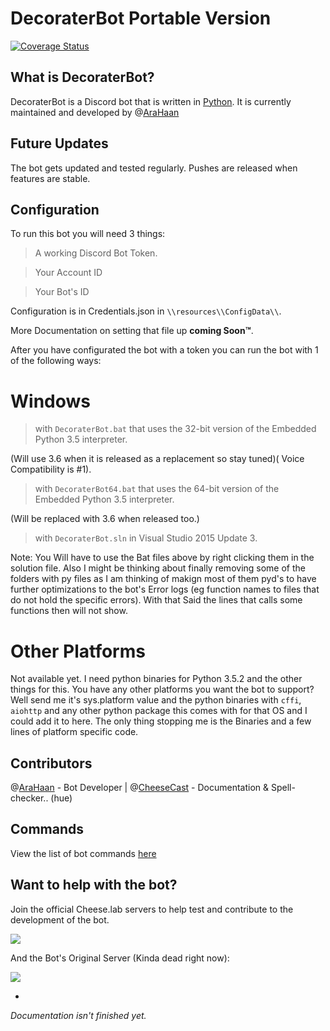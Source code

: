 # DecoraterBot Portable Version

[![Coverage Status](https://coveralls.io/repos/github/Cheeselab/DecoraterBot/badge.svg)](https://coveralls.io/github/Cheeselab/DecoraterBot)


## What is DecoraterBot?

DecoraterBot is a Discord bot that is written in [Python](https://www.python.org/). It is currently maintained and developed by @[AraHaan](https://github.com/AraHaan)

## Future Updates

The bot gets updated and tested regularly. Pushes are released when features are stable.

## Configuration

To run this bot you will need 3 things:

> A working Discord Bot Token. 

> Your Account ID

> Your Bot's ID

Configuration is in Credentials.json in ``\\resources\\ConfigData\\``.

More Documentation on setting that file up **coming Soon™**.

After you have configurated the bot with a token you can run the bot with 1 of the following ways:

# Windows

> with ``DecoraterBot.bat`` that uses the 32-bit version of the Embedded Python 3.5 interpreter.

(Will use 3.6 when it is released as a replacement so stay tuned)( Voice Compatibility is #1).
> with ``DecoraterBot64.bat`` that uses the 64-bit version of the Embedded Python 3.5 interpreter.

(Will be replaced with 3.6 when released too.)

> with ``DecoraterBot.sln`` in Visual Studio 2015 Update 3.

Note: You Will have to use the Bat files above by right clicking them in the solution file.
Also I might be thinking about finally removing some of the folders with py files as I am thinking of makign most of them pyd's to have further optimizations to the bot's Error logs (eg function names to files that do not hold the specific errors). With that Said the lines that calls some functions then will not show.

# Other Platforms

Not available yet. I need python binaries for Python 3.5.2 and the other things for this.
You have any other platforms you want the bot to support? Well send me it's sys.platform value and the python binaries with ``cffi``, ``aiohttp`` and any other python package this comes with for that OS and I could add it to here. The only thing stopping me is the Binaries and a few lines of platform specific code.

## Contributors

@[AraHaan](https://github.com/AraHaan) - Bot Developer |
@[CheeseCast](https://github.com/CheeseCast) - Documentation & Spell-checker.. (hue)

## Commands

View the list of bot commands [here](https://github.com/Cheeselab/DecoraterBot/blob/Async-Portable/Commands.MD)

## Want to help with the bot? 

Join the official Cheese.lab servers to help test and contribute to the development of the bot.

[![](https://discordapp.com/api/guilds/71324306319093760/widget.png?style=banner2)](https://discord.gg/lab)

And the Bot's Original Server (Kinda dead right now):

[![](https://discordapp.com/api/guilds/121816417937915904/widget.png?style=banner2)](https://discord.gg/kSYStUq)

-

*Documentation isn't finished yet.*


